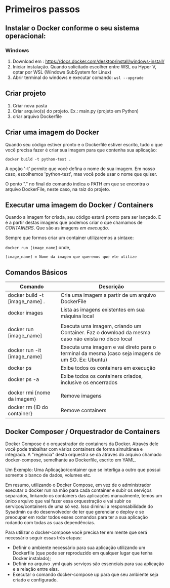 # Primeiros passos

## Instalar o Docker conforme o seu sistema operacional:
### Windows
1. Download em : https://docs.docker.com/desktop/install/windows-install/
2. Iniciar instalação. Quando solicitado escolher entre WSL ou Hyper V, optar por WSL (Windows SubSystem for Linux)
3. Abrir terminal do windows e executar comando:  `wsl --upgrade`

## Criar projeto
1. Criar nova pasta
2. Criar arquivo(s) do projeto. Ex.: main.py (projeto em Python)
3. criar arquivo Dockerfile

## Criar uma imagem do Docker
Quando seu código estiver pronto e o Dockerfile estiver escrito, tudo o que você precisa fazer é criar sua imagem para que contenha sua aplicação:

`docker build -t python-test .`

A opção '-t' permite que você defina o nome de sua imagem. Em nosso caso, escolhemos 'python-test', mas você pode usar o nome que quiser.

O ponto "." no final do comando indica o PATH em que se encontra o arquivo DockerFile, neste caso, na raiz do projeto.

## Executar uma imagem do Docker / Containers
Quando a imagem for criada, seu código estará pronto para ser lançado. E é a partir destas imagens que podemos criar o que chamamos de *CONTAINERS*. Que são as imagens *em execução*.

Sempre que formos criar um container utilizaremos a sintaxe:

`docker run [image_name]` onde,

`[image_name] = Nome da imagem que queremos que ele utilize`

## Comandos Básicos

|Comando | Descrição |
|--------| --------- |
| docker build -t [image_name] . | Cria uma imagem a partir de um arquivo DockerFile |
| docker images | Lista as imagens existentes em sua máquina local |
|||
| docker run [image_name] | Executa uma imagem, criando um Container. Faz o download da mesma caso não exista no disco local |
| docker run -it [image_name] | Executa uma imagem e vai direto para o terminal da mesma (caso seja imagens de um SO. Ex: Ubuntu) |
| docker ps	| Exibe todos os containers em execução |
| docker ps -a | Exibe todos os containers criados, inclusive os encerrados |
|||
| docker rmi {nome da imagem} | Remove imagens |
| docker rm {ID do container} | Remove containers |

## Docker Composer / Orquestrador de Containers

Docker Compose é o orquestrador de containers da Docker. Através dele você pode trabalhar com vários containers de forma simultânea e integrada. A "regência" desta orquestra se dá através do arquivo chamado docker-compose, semelhante ao Dockerfile, escrito em YAML.

Um Exemplo: Uma Aplicação/container que se interliga a outro que possui somente o banco de dados, volumes etc.

Em resumo, utilizando o Docker Compose, em vez de o administrador executar o docker run na mão para cada container e subir os serviços separados, linkando os containers das aplicações manualmente, temos um único arquivo que vai fazer essa orquestração e vai subir os serviços/containers de uma só vez. Isso diminui a responsabilidade do Sysadmin ou do desenvolvedor de ter que gerenciar o deploy e se preocupar em rodar todos esses comandos para ter a sua aplicação rodando com todas as suas dependências.

Para utilizar o docker-compose você precisa ter em mente que será necessário seguir essas três etapas:

* Definir o ambiente necessário para sua aplicação utilizando um Dockerfile (que pode ser reproduzido em qualquer lugar que tenha Docker instalado);
* Definir no arquivo .yml  quais serviços são essenciais para sua aplicação e a relação entre elas.
* Executar o comando docker-compose up para que seu ambiente seja criado e configurado.